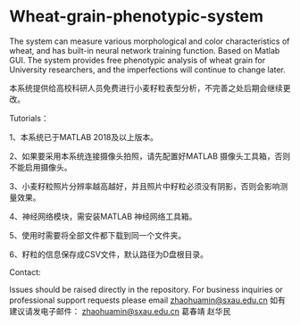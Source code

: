 # Wheat-grain-phenotypic-system
The system can measure various morphological and color characteristics of wheat, and has built-in neural network training function.  Based on Matlab GUI.
The system provides free phenotypic analysis of wheat grain for University researchers, and the imperfections will continue to change later.

本系统提供给高校科研人员免费进行小麦籽粒表型分析，不完善之处后期会继续更改。

Tutorials：

1、本系统已于MATLAB 2018及以上版本。

2、如果要采用本系统连接摄像头拍照，请先配置好MATLAB 摄像头工具箱，否则不能启用摄像头。

3、小麦籽粒照片分辨率越高越好，并且照片中籽粒必须没有阴影，否则会影响测量效果。

4、神经网络模块，需安装MATLAB 神经网络工具箱。

5、使用时需要将全部文件都下载到同一个文件夹。

6、籽粒的信息保存成CSV文件，默认路径为D盘根目录。

Contact:

Issues should be raised directly in the repository. For business inquiries or professional support requests please  email zhaohuamin@sxau.edu.cn 
如有建议请发电子邮件： zhaohuamin@sxau.edu.cn  葛春靖 赵华民
